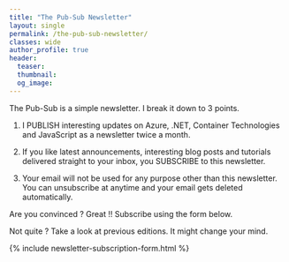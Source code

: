 ```yaml
---
title: "The Pub-Sub Newsletter"
layout: single
permalink: /the-pub-sub-newsletter/
classes: wide
author_profile: true
header:
  teaser:
  thumbnail:
  og_image:
---
```


The Pub-Sub is a simple newsletter. I break it down to 3 points.

1. I PUBLISH interesting updates on Azure, .NET, Container Technologies and JavaScript as a newsletter twice a month.

2. If you like latest announcements, interesting blog posts and tutorials delivered straight to your inbox, you SUBSCRIBE to this newsletter.

3. Your email will not be used for any purpose other than this newsletter. You can unsubscribe at anytime and your email gets deleted automatically.

Are you convinced ? Great !! Subscribe using the form below.

Not quite ? Take a look at previous editions. It might change your mind.

{% include newsletter-subscription-form.html %}